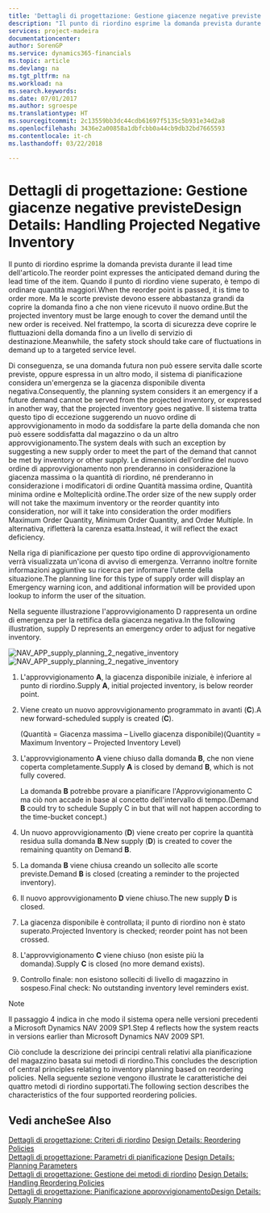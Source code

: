 ```yaml
---
title: 'Dettagli di progettazione: Gestione giacenze negative previste | Microsoft Docs'
description: "Il punto di riordino esprime la domanda prevista durante il lead time dell'articolo. Quando il punto di riordino viene superato, è tempo di ordinare quantità maggiori. Ma le scorte previste devono essere abbastanza grandi da coprire la domanda fino a che non viene ricevuto il nuovo ordine. Nel frattempo, la scorta di sicurezza deve coprire le fluttuazioni della domanda fino a un livello di servizio di destinazione."
services: project-madeira
documentationcenter: 
author: SorenGP
ms.service: dynamics365-financials
ms.topic: article
ms.devlang: na
ms.tgt_pltfrm: na
ms.workload: na
ms.search.keywords: 
ms.date: 07/01/2017
ms.author: sgroespe
ms.translationtype: HT
ms.sourcegitcommit: 2c13559bb3dc44cdb61697f5135c5b931e34d2a8
ms.openlocfilehash: 3436e2a00858a1dbfcbb0a44cb9db32bd7665593
ms.contentlocale: it-ch
ms.lasthandoff: 03/22/2018

---
```

# <a name="design-details-handling-projected-negative-inventory"></a><span data-ttu-id="9b85f-106">Dettagli di progettazione: Gestione giacenze negative previste</span><span class="sxs-lookup"><span data-stu-id="9b85f-106">Design Details: Handling Projected Negative Inventory</span></span>
<span data-ttu-id="9b85f-107">Il punto di riordino esprime la domanda prevista durante il lead time dell'articolo.</span><span class="sxs-lookup"><span data-stu-id="9b85f-107">The reorder point expresses the anticipated demand during the lead time of the item.</span></span> <span data-ttu-id="9b85f-108">Quando il punto di riordino viene superato, è tempo di ordinare quantità maggiori.</span><span class="sxs-lookup"><span data-stu-id="9b85f-108">When the reorder point is passed, it is time to order more.</span></span> <span data-ttu-id="9b85f-109">Ma le scorte previste devono essere abbastanza grandi da coprire la domanda fino a che non viene ricevuto il nuovo ordine.</span><span class="sxs-lookup"><span data-stu-id="9b85f-109">But the projected inventory must be large enough to cover the demand until the new order is received.</span></span> <span data-ttu-id="9b85f-110">Nel frattempo, la scorta di sicurezza deve coprire le fluttuazioni della domanda fino a un livello di servizio di destinazione.</span><span class="sxs-lookup"><span data-stu-id="9b85f-110">Meanwhile, the safety stock should take care of fluctuations in demand up to a targeted service level.</span></span>  

 <span data-ttu-id="9b85f-111">Di conseguenza, se una domanda futura non può essere servita dalle scorte previste, oppure espressa in un altro modo, il sistema di pianificazione considera un'emergenza se la giacenza disponibile diventa negativa.</span><span class="sxs-lookup"><span data-stu-id="9b85f-111">Consequently, the planning system considers it an emergency if a future demand cannot be served from the projected inventory, or expressed in another way, that the projected inventory goes negative.</span></span> <span data-ttu-id="9b85f-112">Il sistema tratta questo tipo di eccezione suggerendo un nuovo ordine di approvvigionamento in modo da soddisfare la parte della domanda che non può essere soddisfatta dal magazzino o da un altro approvvigionamento.</span><span class="sxs-lookup"><span data-stu-id="9b85f-112">The system deals with such an exception by suggesting a new supply order to meet the part of the demand that cannot be met by inventory or other supply.</span></span> <span data-ttu-id="9b85f-113">Le dimensioni dell'ordine del nuovo ordine di approvvigionamento non prenderanno in considerazione la giacenza massima o la quantità di riordino, né prenderanno in considerazione i modificatori di ordine Quantità massima ordine, Quantità minima ordine e Molteplicità ordine.</span><span class="sxs-lookup"><span data-stu-id="9b85f-113">The order size of the new supply order will not take the maximum inventory or the reorder quantity into consideration, nor will it take into consideration the order modifiers Maximum Order Quantity, Minimum Order Quantity, and Order Multiple.</span></span> <span data-ttu-id="9b85f-114">In alternativa, rifletterà la carenza esatta.</span><span class="sxs-lookup"><span data-stu-id="9b85f-114">Instead, it will reflect the exact deficiency.</span></span>  

 <span data-ttu-id="9b85f-115">Nella riga di pianificazione per questo tipo ordine di approvvigionamento verrà visualizzata un'icona di avviso di emergenza. Verranno inoltre fornite informazioni aggiuntive su ricerca per informare l'utente della situazione.</span><span class="sxs-lookup"><span data-stu-id="9b85f-115">The planning line for this type of supply order will display an Emergency warning icon, and additional information will be provided upon lookup to inform the user of the situation.</span></span>  

 <span data-ttu-id="9b85f-116">Nella seguente illustrazione l'approvvigionamento D rappresenta un ordine di emergenza per la rettifica della giacenza negativa.</span><span class="sxs-lookup"><span data-stu-id="9b85f-116">In the following illustration, supply D represents an emergency order to adjust for negative inventory.</span></span>  

 <span data-ttu-id="9b85f-117">![](media/nav_app_supply_planning_2_negative_inventory.png "NAV_APP_supply_planning_2_negative_inventory")</span><span class="sxs-lookup"><span data-stu-id="9b85f-117">![](media/nav_app_supply_planning_2_negative_inventory.png "NAV_APP_supply_planning_2_negative_inventory")</span></span>  

1.  <span data-ttu-id="9b85f-118">L'approvvigionamento **A**, la giacenza disponibile iniziale, è inferiore al punto di riordino.</span><span class="sxs-lookup"><span data-stu-id="9b85f-118">Supply **A**, initial projected inventory, is below reorder point.</span></span>  

2.  <span data-ttu-id="9b85f-119">Viene creato un nuovo approvvigionamento programmato in avanti (**C**).</span><span class="sxs-lookup"><span data-stu-id="9b85f-119">A new forward-scheduled supply is created (**C**).</span></span>  

     <span data-ttu-id="9b85f-120">(Quantità = Giacenza massima – Livello giacenza disponibile)</span><span class="sxs-lookup"><span data-stu-id="9b85f-120">(Quantity = Maximum Inventory – Projected Inventory Level)</span></span>  

3.  <span data-ttu-id="9b85f-121">L'approvvigionamento **A** viene chiuso dalla domanda **B**, che non viene coperta completamente.</span><span class="sxs-lookup"><span data-stu-id="9b85f-121">Supply **A** is closed by demand **B**, which is not fully covered.</span></span>  

     <span data-ttu-id="9b85f-122">La domanda **B** potrebbe provare a pianificare l'Approvvigionamento C ma ciò non accade in base al concetto dell'intervallo di tempo.</span><span class="sxs-lookup"><span data-stu-id="9b85f-122">(Demand **B** could try to schedule Supply C in but that will not happen according to the time-bucket concept.)</span></span>  

4.  <span data-ttu-id="9b85f-123">Un nuovo approvvigionamento (**D**) viene creato per coprire la quantità residua sulla domanda **B**.</span><span class="sxs-lookup"><span data-stu-id="9b85f-123">New supply (**D**) is created to cover the remaining quantity on Demand **B**.</span></span>  

5.  <span data-ttu-id="9b85f-124">La domanda **B** viene chiusa creando un sollecito alle scorte previste.</span><span class="sxs-lookup"><span data-stu-id="9b85f-124">Demand **B** is closed (creating a reminder to the projected inventory).</span></span>  

6.  <span data-ttu-id="9b85f-125">Il nuovo approvvigionamento **D** viene chiuso.</span><span class="sxs-lookup"><span data-stu-id="9b85f-125">The new supply **D** is closed.</span></span>  

7.  <span data-ttu-id="9b85f-126">La giacenza disponibile è controllata; il punto di riordino non è stato superato.</span><span class="sxs-lookup"><span data-stu-id="9b85f-126">Projected Inventory is checked; reorder point has not been crossed.</span></span>  

8.  <span data-ttu-id="9b85f-127">L'approvvigionamento **C** viene chiuso (non esiste più la domanda).</span><span class="sxs-lookup"><span data-stu-id="9b85f-127">Supply **C** is closed (no more demand exists).</span></span>  

9. <span data-ttu-id="9b85f-128">Controllo finale: non esistono solleciti di livello di magazzino in sospeso.</span><span class="sxs-lookup"><span data-stu-id="9b85f-128">Final check: No outstanding inventory level reminders exist.</span></span>  

> [!NOTE]  
>  <span data-ttu-id="9b85f-129">Il passaggio 4 indica in che modo il sistema opera nelle versioni precedenti a Microsoft Dynamics NAV 2009 SP1.</span><span class="sxs-lookup"><span data-stu-id="9b85f-129">Step 4 reflects how the system reacts in versions earlier than Microsoft Dynamics NAV 2009 SP1.</span></span>  

 <span data-ttu-id="9b85f-130">Ciò conclude la descrizione dei principi centrali relativi alla pianificazione del magazzino basata sui metodi di riordino.</span><span class="sxs-lookup"><span data-stu-id="9b85f-130">This concludes the description of central principles relating to inventory planning based on reordering policies.</span></span> <span data-ttu-id="9b85f-131">Nella seguente sezione vengono illustrate le caratteristiche dei quattro metodi di riordino supportati.</span><span class="sxs-lookup"><span data-stu-id="9b85f-131">The following section describes the characteristics of the four supported reordering policies.</span></span>  

## <a name="see-also"></a><span data-ttu-id="9b85f-132">Vedi anche</span><span class="sxs-lookup"><span data-stu-id="9b85f-132">See Also</span></span>  
 <span data-ttu-id="9b85f-133">[Dettagli di progettazione: Criteri di riordino](design-details-reordering-policies.md) </span><span class="sxs-lookup"><span data-stu-id="9b85f-133">[Design Details: Reordering Policies](design-details-reordering-policies.md) </span></span>  
 <span data-ttu-id="9b85f-134">[Dettagli di progettazione: Parametri di pianificazione](design-details-planning-parameters.md) </span><span class="sxs-lookup"><span data-stu-id="9b85f-134">[Design Details: Planning Parameters](design-details-planning-parameters.md) </span></span>  
 <span data-ttu-id="9b85f-135">[Dettagli di progettazione: Gestione dei metodi di riordino](design-details-handling-reordering-policies.md) </span><span class="sxs-lookup"><span data-stu-id="9b85f-135">[Design Details: Handling Reordering Policies](design-details-handling-reordering-policies.md) </span></span>  
 [<span data-ttu-id="9b85f-136">Dettagli di progettazione: Pianificazione approvvigionamento</span><span class="sxs-lookup"><span data-stu-id="9b85f-136">Design Details: Supply Planning</span></span>](design-details-supply-planning.md)

